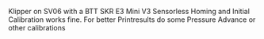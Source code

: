 Klipper on SV06 with a BTT SKR E3 Mini V3
Sensorless Homing and Initial Calibration works fine.
For better Printresults do some Pressure Advance or other calibrations
